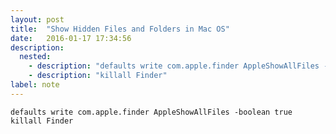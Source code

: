 ```yaml
---
layout: post
title:  "Show Hidden Files and Folders in Mac OS"
date:   2016-01-17 17:34:56
description:
  nested:
    - description: "defaults write com.apple.finder AppleShowAllFiles -boolean true"
    - description: "killall Finder"
label: note
---
```


``` shell
defaults write com.apple.finder AppleShowAllFiles -boolean true
killall Finder
```
